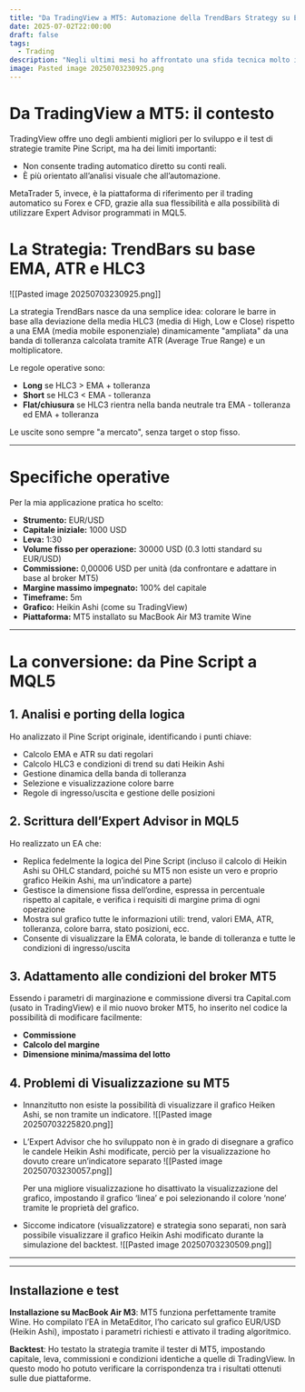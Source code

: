 ```yaml
---
title: "Da TradingView a MT5: Automazione della TrendBars Strategy su EUR/USD"
date: 2025-07-02T22:00:00
draft: false
tags:
  - Trading
description: "Negli ultimi mesi ho affrontato una sfida tecnica molto interessante: portare una strategia di trading sviluppata originariamente in Pine Script su TradingView, denominata TrendBars Strategy, su MetaTrader 5 (MT5), trasformandola in un Expert Advisor (EA) completamente automatizzato e pronto all’uso su un conto reale"
image: Pasted image 20250703230925.png
---
```

# Da TradingView a MT5: il contesto

TradingView offre uno degli ambienti migliori per lo sviluppo e il test di strategie tramite Pine Script, ma ha dei limiti importanti:
- Non consente trading automatico diretto su conti reali.
- È più orientato all’analisi visuale che all’automazione.

MetaTrader 5, invece, è la piattaforma di riferimento per il trading automatico su Forex e CFD, grazie alla sua flessibilità e alla possibilità di utilizzare Expert Advisor programmati in MQL5.

# La Strategia: TrendBars su base EMA, ATR e HLC3

![[Pasted image 20250703230925.png]]

La strategia TrendBars nasce da una semplice idea: colorare le barre in base alla deviazione della media HLC3 (media di High, Low e Close) rispetto a una EMA (media mobile esponenziale) dinamicamente "ampliata" da una banda di tolleranza calcolata tramite ATR (Average True Range) e un moltiplicatore.

Le regole operative sono:
- **Long** se HLC3 > EMA + tolleranza
- **Short** se HLC3 < EMA - tolleranza
- **Flat/chiusura** se HLC3 rientra nella banda neutrale tra EMA - tolleranza ed EMA + tolleranza

Le uscite sono sempre "a mercato", senza target o stop fisso.

---

# Specifiche operative

Per la mia applicazione pratica ho scelto:
- **Strumento:** EUR/USD
- **Capitale iniziale:** 1000 USD
- **Leva:** 1:30
- **Volume fisso per operazione:** 30000 USD (0.3 lotti standard su EUR/USD)
- **Commissione:** 0,00006 USD per unità (da confrontare e adattare in base al broker MT5)
- **Margine massimo impegnato:** 100% del capitale
- **Timeframe:** 5m
- **Grafico:** Heikin Ashi (come su TradingView)
- **Piattaforma:** MT5 installato su MacBook Air M3 tramite Wine

---

# La conversione: da Pine Script a MQL5

## 1. Analisi e porting della logica

Ho analizzato il Pine Script originale, identificando i punti chiave:
- Calcolo EMA e ATR su dati regolari
- Calcolo HLC3 e condizioni di trend su dati Heikin Ashi
- Gestione dinamica della banda di tolleranza
- Selezione e visualizzazione colore barre
- Regole di ingresso/uscita e gestione delle posizioni

## 2. Scrittura dell’Expert Advisor in MQL5

Ho realizzato un EA che:
- Replica fedelmente la logica del Pine Script (incluso il calcolo di Heikin Ashi su OHLC standard, poiché su MT5 non esiste un vero e proprio grafico Heikin Ashi, ma un’indicatore a parte)
- Gestisce la dimensione fissa dell’ordine, espressa in percentuale rispetto al capitale, e verifica i requisiti di margine prima di ogni operazione
- Mostra sul grafico tutte le informazioni utili: trend, valori EMA, ATR, tolleranza, colore barra, stato posizioni, ecc.
- Consente di visualizzare la EMA colorata, le bande di tolleranza e tutte le condizioni di ingresso/uscita

## 3. Adattamento alle condizioni del broker MT5

Essendo i parametri di marginazione e commissione diversi tra Capital.com (usato in TradingView) e il mio nuovo broker MT5, ho inserito nel codice la possibilità di modificare facilmente:
- **Commissione**
- **Calcolo del margine**
- **Dimensione minima/massima del lotto**

## 4. Problemi di Visualizzazione su MT5

- Innanzitutto non esiste la possibilità di visualizzare il grafico Heiken Ashi, se non tramite un indicatore. 
  ![[Pasted image 20250703225820.png]]

- L’Expert Advisor che ho sviluppato non è in grado di disegnare a grafico le candele Heikin Ashi modificate, perciò per la visualizzazione ho dovuto creare un’indicatore separato
  ![[Pasted image 20250703230057.png]]
  
  Per una migliore visualizzazione ho disattivato la visualizzazione del grafico, impostando il grafico ‘linea’ e poi selezionando il colore ‘none’ tramite le proprietà del grafico.
  
- Siccome indicatore (visualizzatore) e strategia sono separati, non sarà possibile visualizzare il grafico Heikin Ashi modificato durante la simulazione del backtest.
  ![[Pasted image 20250703230509.png]]

--- 


---

## Installazione e test

**Installazione su MacBook Air M3**: MT5 funziona perfettamente tramite Wine. Ho compilato l’EA in MetaEditor, l’ho caricato sul grafico EUR/USD (Heikin Ashi), impostato i parametri richiesti e attivato il trading algoritmico.

**Backtest**: Ho testato la strategia tramite il tester di MT5, impostando capitale, leva, commissioni e condizioni identiche a quelle di TradingView. In questo modo ho potuto verificare la corrispondenza tra i risultati ottenuti sulle due piattaforme.